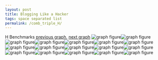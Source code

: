 ```yaml
---
layout: post
title: Blogging Like a Hacker
tags: space separated list
permalink: /comb_triple_H/
---
```


H Benchmarks
[previous graph](../comb_triple_FLOYD/), [next graph](../comb_triple_JSOND/)
![graph figure](./images/triple/H/H-AVL_box.png)![graph figure](./images/triple/H/H-A_box.png)![graph figure](./images/triple/H/H-CYPHERD_box.png)![graph figure](./images/triple/H/H-EGG_box.png)![graph figure](./images/triple/H/H-FACE_box.png)![graph figure](./images/triple/H/H-FLOYD_box.png)![graph figure](./images/triple/H/H-F_box.png)![graph figure](./images/triple/H/H-H_box.png)![graph figure](./images/triple/H/H-JSOND_box.png)![graph figure](./images/triple/H/H-K_box.png)![graph figure](./images/triple/H/H-O_box.png)![graph figure](./images/triple/H/H-PDFD_box.png)![graph figure](./images/triple/H/H-RB_box.png)![graph figure](./images/triple/H/H-ROD_box.png)![graph figure](./images/triple/H/H-SMATRIX_box.png)![graph figure](./images/triple/H/H-SORTD_box.png)![graph figure](./images/triple/H/H-ZB_box.png)